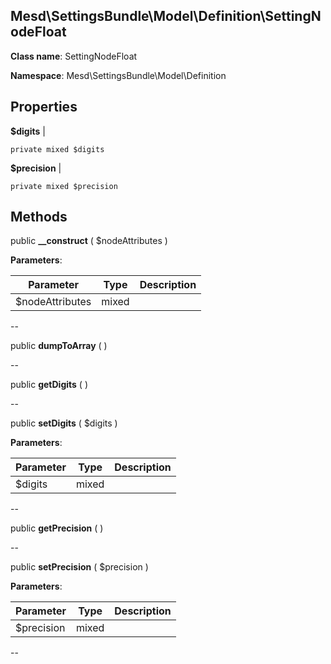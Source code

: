 Mesd\SettingsBundle\Model\Definition\SettingNodeFloat
---------------


**Class name**: SettingNodeFloat

**Namespace**: Mesd\SettingsBundle\Model\Definition







    

    





Properties
----------


**$digits**  |  



    private mixed $digits






**$precision**  |  



    private mixed $precision






Methods
-------


public **__construct** ( $nodeAttributes )











**Parameters**:

| Parameter | Type | Description |
|-----------|------|-------------|
| $nodeAttributes | mixed |  |

--

public **dumpToArray** (  )











--

public **getDigits** (  )











--

public **setDigits** ( $digits )











**Parameters**:

| Parameter | Type | Description |
|-----------|------|-------------|
| $digits | mixed |  |

--

public **getPrecision** (  )











--

public **setPrecision** ( $precision )











**Parameters**:

| Parameter | Type | Description |
|-----------|------|-------------|
| $precision | mixed |  |

--
